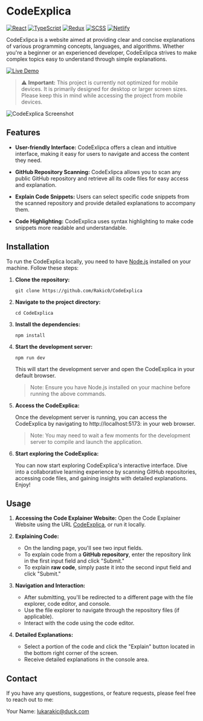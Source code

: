 # CodeExplica

[![React](https://img.shields.io/badge/React-20232A?style=for-the-badge&logo=react&logoColor=61DAFB)](https://reactjs.org/)
[![TypeScript](https://img.shields.io/badge/TypeScript-007ACC?style=for-the-badge&logo=typescript&logoColor=white)](https://www.typescriptlang.org/)
[![Redux](https://img.shields.io/badge/Redux-593D88?style=for-the-badge&logo=redux&logoColor=white)](https://redux.js.org/)
[![SCSS](https://img.shields.io/badge/SCSS-CC6699?style=for-the-badge&logo=SASS&logoColor=white)](https://sass-lang.com/)
[![Netlify](https://img.shields.io/badge/Netlify-00C7B7?style=for-the-badge&logo=netlify&logoColor=white)](https://www.netlify.com/)

CodeExlipca is a website aimed at providing clear and concise explanations of various programming concepts, languages, and algorithms. Whether you're a beginner or an experienced developer, CodeExlipca strives to make complex topics easy to understand through simple explanations.

<a href="https://codeexplica.netlify.app/" target="_blank" rel="noopener noreferrer">
  <img src="https://img.shields.io/badge/Live%20Demo-Click%20Here-success?style=for-the-badge" alt="Live Demo" />
</a>

> :warning: **Important:** This project is currently not optimized for mobile devices. It is primarily designed for desktop or larger screen sizes. Please keep this in mind while accessing the project from mobile devices.

![CodeExplica Screenshot](https://imgur.com/RT2wiwE.png)

## Features

- **User-friendly Interface:** CodeExlipca offers a clean and intuitive interface, making it easy for users to navigate and access the content they need.

- **GitHub Repository Scanning:** CodeExlipca allows you to scan any public GitHub repository and retrieve all its code files for easy access and explanation.

- **Explain Code Snippets:** Users can select specific code snippets from the scanned repository and provide detailed explanations to accompany them.

- **Code Highlighting:** CodeExplica uses syntax highlighting to make code snippets more readable and understandable.

## Installation

To run the CodeExplica locally, you need to have [Node.js](https://nodejs.org) installed on your machine. Follow these steps:

1. **Clone the repository:**

   ```shell
   git clone https://github.com/Rakic0/CodeExplica
   ```

2. **Navigate to the project directory:**

   ```shell
   cd CodeExplica
   ```

3. **Install the dependencies:**

   ```shell
   npm install
   ```

4. **Start the development server:**

   ```shell
   npm run dev
   ```

   This will start the development server and open the CodeExplica in your default browser.

   > Note: Ensure you have Node.js installed on your machine before running the above commands.

5. **Access the CodeExplica:**

   Once the development server is running, you can access the CodeExplica by navigating to http://localhost:5173: in your web browser.

   > Note: You may need to wait a few moments for the development server to compile and launch the application.

6. **Start exploring the CodeExplica:**

   You can now start exploring CodeExplica's interactive interface. Dive into a collaborative learning experience by scanning GitHub repositories, accessing code files, and gaining insights with detailed explanations. Enjoy!

## Usage

1. **Accessing the Code Explainer Website:**
   Open the Code Explainer Website using the URL [CodeExplica](https://codeexplica.netlify.app/), or run it locally.

2. **Explaining Code:**

   - On the landing page, you'll see two input fields.
   - To explain code from a **GitHub repository**, enter the repository link in the first input field and click "Submit."
   - To explain **raw code**, simply paste it into the second input field and click "Submit."

3. **Navigation and Interaction:**

   - After submitting, you'll be redirected to a different page with the file explorer, code editor, and console.
   - Use the file explorer to navigate through the repository files (if applicable).
   - Interact with the code using the code editor.

4. **Detailed Explanations:**
   - Select a portion of the code and click the "Explain" button located in the bottom right corner of the screen.
   - Receive detailed explanations in the console area.

## Contact

If you have any questions, suggestions, or feature requests, please feel free to reach out to me:

Your Name: lukarakic@duck.com
